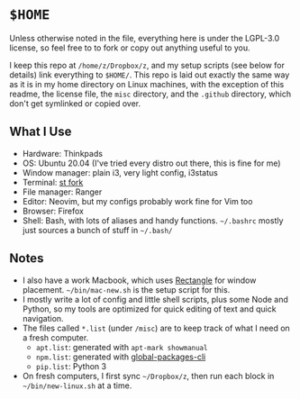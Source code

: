 # `$HOME`

Unless otherwise noted in the file, everything here is under the LGPL-3.0
license, so feel free to to fork or copy out anything useful to you.

I keep this repo at `/home/z/Dropbox/z`, and my setup scripts (see below for
details) link everything to `$HOME/`. This repo is laid out exactly the same way
as it is in my home directory on Linux machines, with the exception of this
readme, the license file, the `misc` directory, and the `.github` directory,
which don't get symlinked or copied over.

## What I Use

* Hardware: Thinkpads
* OS: Ubuntu 20.04 (I've tried every distro out there, this is fine for me)
* Window manager: plain i3, very light config, i3status
* Terminal: [st fork](https://github.com/zacanger/st)
* File manager: Ranger
* Editor: Neovim, but my configs probably work fine for Vim too
* Browser: Firefox
* Shell: Bash, with lots of aliases and handy functions. `~/.bashrc`
  mostly just sources a bunch of stuff in `~/.bash/`

## Notes

* I also have a work Macbook, which uses
  [Rectangle](https://github.com/rxhanson/Rectangle) for window placement.
  `~/bin/mac-new.sh` is the setup script for this.
* I mostly write a lot of config and little shell scripts, plus some Node and
  Python, so my tools are optimized for quick editing of text and quick
  navigation.
* The files called `*.list` (under `/misc`) are to keep track of what I need on
  a fresh computer.
  * `apt.list`: generated with `apt-mark showmanual`
  * `npm.list`: generated with
    [global-packages-cli](https://npmjs.org/package/global-packages-cli)
  * `pip.list`: Python 3
* On fresh computers, I first sync `~/Dropbox/z`, then run each block in
  `~/bin/new-linux.sh` at a time.
